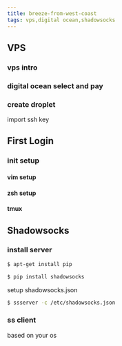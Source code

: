 ```yaml
---
title: breeze-from-west-coast
tags: vps,digital ocean,shadowsocks
---
```


## VPS

### vps intro

### digital ocean select and pay

### create droplet

import ssh key


## First Login

### init setup

#### vim setup

#### zsh setup

#### tmux

## Shadowsocks

### install server

``` bash
$ apt-get install pip
```

``` bash
$ pip install shadowsocks
```

setup shadowsocks.json

``` bash
$ ssserver -c /etc/shadowsocks.json
```

### ss client

based on your os
